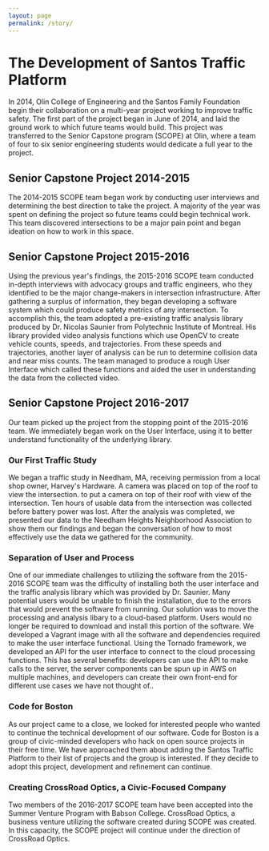 ```yaml
---
layout: page
permalink: /story/
---
```


# The Development of Santos Traffic Platform

In 2014, Olin College of Engineering and the Santos Family Foundation begin their collaboration on a multi-year project working to improve traffic safety. The first part of the project began in June of 2014, and laid the ground work to which future teams would build. This project was transferred to the Senior Capstone program (SCOPE) at Olin, where a team of four to six senior engineering students would dedicate a full year to the project.

## Senior Capstone Project 2014-2015

The 2014-2015 SCOPE team began work by conducting user interviews and determining the best direction to take the project. A majority of the year was spent on defining the project so future teams could begin technical work. This team discovered intersections to be a major pain point and began ideation on how to work in this space.

## Senior Capstone Project 2015-2016

Using the previous year's findings, the 2015-2016 SCOPE team conducted in-depth interviews with advocacy groups and traffic engineers, who they identified to be the major change-makers in intersection infrastructure. After gathering a surplus of information, they began developing a software system which could produce safety metrics of any intersection. To accomplish this, the team adopted a pre-existing traffic analysis library produced by Dr. Nicolas Saunier from Polytechnic Institute of Montreal. His library provided video analysis functions which use OpenCV to create vehicle counts, speeds, and trajectories. From these speeds and trajectories, another layer of analysis can be run to determine collision data and near miss counts. The team managed to produce a rough User Interface which called these functions and aided the user in understanding the data from the collected video.

## Senior Capstone Project 2016-2017

Our team picked up the project from the stopping point of the 2015-2016 team. We immediately began work on the User Interface, using it to better understand functionality of the underlying library.

### Our First Traffic Study

We began a traffic study in Needham, MA, receiving permission from a local shop owner, Harvey's Hardware.  A camera was placed on top of the roof to view the intersection. to put a camera on top of their roof with view of the intersection. Ten hours of usable data from the intersection was collected before battery power was lost. After the analysis was completed, we presented our data to the Needham Heights Neighborhood Association to show them our findings and began the conversation of how to most effectively use the data we gathered for the community.

### Separation of User and Process

One of our immediate challenges to utilizing the software from the 2015-2016 SCOPE team was the difficulty of installing both the user interface and the traffic analysis library which was provided by Dr. Saunier. Many potential users would be unable to finish the installation, due to the errors that would prevent the software from running. Our solution was to move the processing and analysis libary to a cloud-based platform. Users would no longer be required to download and install this portion of the software. We developed a Vagrant image with all the software and dependencies required to make the user interface functional. Using the Tornado framework, we developed an API for the user interface to connect to the cloud processing functions. This has several benefits: developers can use the API to make calls to the server, the server components can be spun up in AWS on multiple machines, and developers can create their own front-end for different use cases we have not thought of..

### Code for Boston

As our project came to a close, we looked for interested people who wanted to continue the technical development of our software. Code for Boston is a group of civic-minded developers who hack on open source projects in their free time. We have approached them about adding the Santos Traffic Platform to their list of projects and the group is interested. If they decide to adopt this project, development and refinement can continue.

### Creating CrossRoad Optics, a Civic-Focused Company

Two members of the 2016-2017 SCOPE team have been accepted into the Summer Venture Program with Babson College. CrossRoad Optics, a business venture utilizing the software created during SCOPE was created. In this capacity, the SCOPE project will continue under the direction of CrossRoad Optics.
